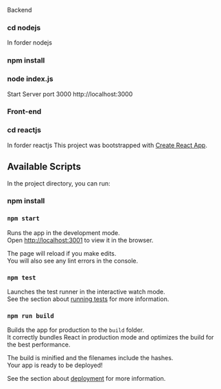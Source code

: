 Backend
### cd nodejs
In forder nodejs
### npm install

### node index.js
Start Server port 3000   http://localhost:3000
### Front-end
### cd reactjs
In forder reactjs
This project was bootstrapped with [Create React App](https://github.com/facebook/create-react-app).
## Available Scripts
In the project directory, you can run:
### npm install

### `npm start`

Runs the app in the development mode.<br>
Open [http://localhost:3001](http://localhost:3001) to view it in the browser.

The page will reload if you make edits.<br>
You will also see any lint errors in the console.

### `npm test`

Launches the test runner in the interactive watch mode.<br>
See the section about [running tests](https://facebook.github.io/create-react-app/docs/running-tests) for more information.

### `npm run build`

Builds the app for production to the `build` folder.<br>
It correctly bundles React in production mode and optimizes the build for the best performance.

The build is minified and the filenames include the hashes.<br>
Your app is ready to be deployed!

See the section about [deployment](https://facebook.github.io/create-react-app/docs/deployment) for more information.

